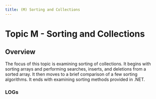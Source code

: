 ```yaml
---
title: (M) Sorting and Collections
---
```

# Topic M - Sorting and Collections

## Overview

The focus of this topic is examining sorting of collections. It begins with sorting arrays and performing searches, inserts, and deletions from a sorted array. It then moves to a brief comparison of a few sorting algorithms. It ends with examining sorting methods provided in .NET.

### LOGs
